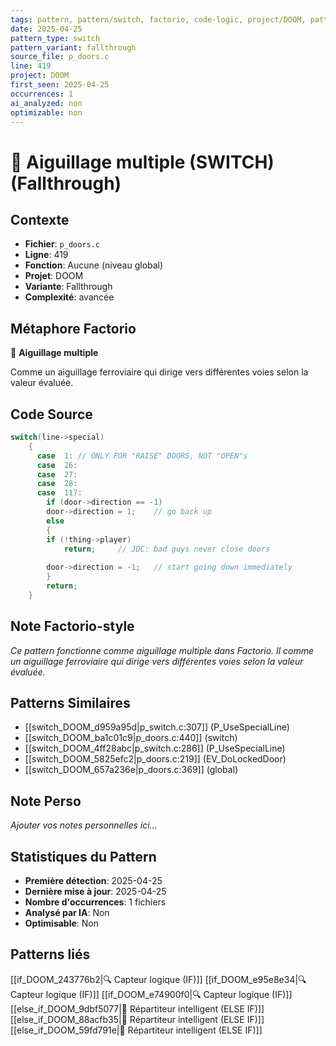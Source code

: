 ```yaml
---
tags: pattern, pattern/switch, factorio, code-logic, project/DOOM, pattern/variant/fallthrough
date: 2025-04-25
pattern_type: switch
pattern_variant: fallthrough
source_file: p_doors.c
line: 419
project: DOOM
first_seen: 2025-04-25
occurrences: 1
ai_analyzed: non
optimizable: non
---
```


# 🔀 Aiguillage multiple (SWITCH) (Fallthrough)

## Contexte
- **Fichier**: `p_doors.c`
- **Ligne**: 419
- **Fonction**: Aucune (niveau global)
- **Projet**: DOOM
- **Variante**: Fallthrough
- **Complexité**: avancée

## Métaphore Factorio
🔀 **Aiguillage multiple**

Comme un aiguillage ferroviaire qui dirige vers différentes voies selon la valeur évaluée.

## Code Source
```c
switch(line->special)
	{
	  case	1: // ONLY FOR "RAISE" DOORS, NOT "OPEN"s
	  case	26:
	  case	27:
	  case	28:
	  case	117:
	    if (door->direction == -1)
		door->direction = 1;	// go back up
	    else
	    {
		if (!thing->player)
		    return;		// JDC: bad guys never close doors
		
		door->direction = -1;	// start going down immediately
	    }
	    return;
	}
```

## Note Factorio-style
*Ce pattern fonctionne comme aiguillage multiple dans Factorio. Il comme un aiguillage ferroviaire qui dirige vers différentes voies selon la valeur évaluée.*

## Patterns Similaires
- [[switch_DOOM_d959a95d|p_switch.c:307]] (P_UseSpecialLine)
- [[switch_DOOM_ba1c01c9|p_doors.c:440]] (switch)
- [[switch_DOOM_4ff28abc|p_switch.c:286]] (P_UseSpecialLine)
- [[switch_DOOM_5825efc2|p_doors.c:219]] (EV_DoLockedDoor)
- [[switch_DOOM_657a236e|p_doors.c:369]] (global)

## Note Perso
*Ajouter vos notes personnelles ici...*

## Statistiques du Pattern
- **Première détection**: 2025-04-25
- **Dernière mise à jour**: 2025-04-25
- **Nombre d'occurrences**: 1 fichiers
- **Analysé par IA**: Non
- **Optimisable**: Non

## Patterns liés
[[if_DOOM_243776b2|🔍 Capteur logique (IF)]]
[[if_DOOM_e95e8e34|🔍 Capteur logique (IF)]]
[[if_DOOM_e74900f0|🔍 Capteur logique (IF)]]
[[else_if_DOOM_9dbf5077|🔄 Répartiteur intelligent (ELSE IF)]]
[[else_if_DOOM_88acfb35|🔄 Répartiteur intelligent (ELSE IF)]]
[[else_if_DOOM_59fd791e|🔄 Répartiteur intelligent (ELSE IF)]]
